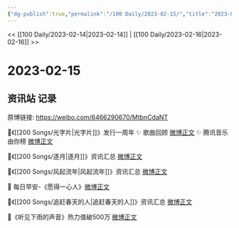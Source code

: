 ```yaml
---
{"dg-publish":true,"permalink":"/100 Daily/2023-02-15/","title":"2023-02-15","created":"2023-02-18T17:40:38.000+08:00","updated":"2023-04-11T14:46:32.000+08:00"}
---
```



<< [[100 Daily/2023-02-14\|2023-02-14]] | [[100 Daily/2023-02-16\|2023-02-16]] >>

# 2023-02-15

## 资讯站 记录

原博链接: https://weibo.com/6466290670/MtbnCdaNT

🌟《[[200 Songs/光字片\|光字片]]》发行一周年
✨ 歌曲回顾 [微博正文](https://m.weibo.cn/6466290670/4869406003560582)
✨ 腾讯音乐由你榜 [微博正文](https://m.weibo.cn/6466290670/4869379810132271)

🌟《[[200 Songs/逐月\|逐月]]》资讯汇总 [微博正文](https://m.weibo.cn/6466290670/4869493920108766)

🌟《[[200 Songs/风起流年\|风起流年]]》资讯汇总 [微博正文](https://m.weibo.cn/6466290670/4869493463713674)

🌟 每日早安-《愿得一心人》[微博正文](https://m.weibo.cn/6466290670/4869334687810049)

🌟《[[200 Songs/追赶春天的人\|追赶春天的人]]》资讯汇总 [微博正文](https://m.weibo.cn/6466290670/4869493911979904)

🌟《听见下雨的声音》热力值破500万
[微博正文](https://m.weibo.cn/6466290670/4869402678528219)
